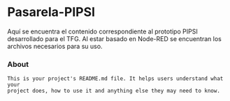 Pasarela-PIPSI
==============
Aquí se encuentra el contenido correspondiente al prototipo PIPSI desarrollado para el TFG. Al estar basado en Node-RED se encuentran los archivos necesarios para su uso.
### About
```
This is your project's README.md file. It helps users understand what your
project does, how to use it and anything else they may need to know.
```
